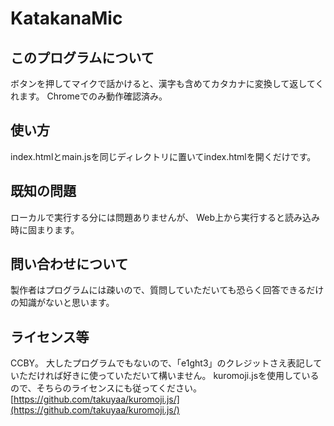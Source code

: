 # KatakanaMic

## このプログラムについて
ボタンを押してマイクで話かけると、漢字も含めてカタカナに変換して返してくれます。
Chromeでのみ動作確認済み。

## 使い方
index.htmlとmain.jsを同じディレクトリに置いてindex.htmlを開くだけです。

## 既知の問題
ローカルで実行する分には問題ありませんが、
Web上から実行すると読み込み時に固まります。

## 問い合わせについて
製作者はプログラムには疎いので、質問していただいても恐らく回答できるだけの知識がないと思います。

## ライセンス等
CCBY。
大したプログラムでもないので、「e1ght3」のクレジットさえ表記していただければ好きに使っていただいて構いません。
kuromoji.jsを使用しているので、そちらのライセンスにも従ってください。
[https://github.com/takuyaa/kuromoji.js/](https://github.com/takuyaa/kuromoji.js/)
